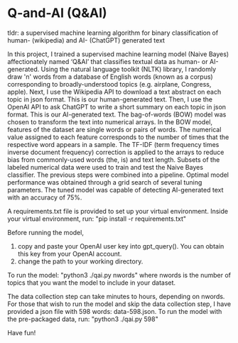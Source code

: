# Q-and-AI (Q&AI)
tldr: a supervised machine learning algorithm for binary classification of human- (wikipedia) and AI- (ChatGPT) generated text

In this project, I trained a supervised machine learning model (Naive Bayes) affectionately named ‘Q&AI’ that classifies textual data as human- or AI-generated. Using the natural language toolkit (NLTK) library, I randomly draw 'n' words from a database of English words (known as a corpus) corresponding to broadly-understood topics (e.g. airplane, Congress, apple). Next, I use the Wikipedia API to download a text abstract on each topic in json format. This is our human-generated text. Then, I use the OpenAI API to ask ChatGPT to write a short summary on each topic in json format. This is our AI-generated text. The bag-of-words (BOW) model was chosen to transform the text into numerical arrays. In the BOW model, features of the dataset are single words or pairs of words. The numerical value assigned to each feature corresponds to the number of times that the respective word appears in a sample. The TF-IDF (term frequency times inverse document frequency) correction is applied to the arrays to reduce bias from commonly-used words (the, is) and text length. Subsets of the labeled numerical data were used to train and test the Naive Bayes classifier. The previous steps were combined into a pipeline. Optimal model performance was obtained through a grid search of several tuning parameters. The tuned model was capable of detecting AI-generated text with an accuracy of 75%.

A requirements.txt file is provided to set up your virtual environment. Inside your virtual environment, run: 
"pip install -r requirements.txt"

Before running the model,
1) copy and paste your OpenAI user key into gpt_query(). You can obtain this key from your OpenAI account.
2) change the path to your working directory.

To run the model:
"python3 ./qai.py nwords"
where nwords is the number of topics that you want the model to include in your dataset. 

The data collection step can take minutes to hours, depending on nwords. For those that wish to run the model and skip the data collection step,
I have provided a json file with 598 words: data-598.json. To run the model with the pre-packaged data, run:
"python3 ./qai.py 598"

Have fun!
